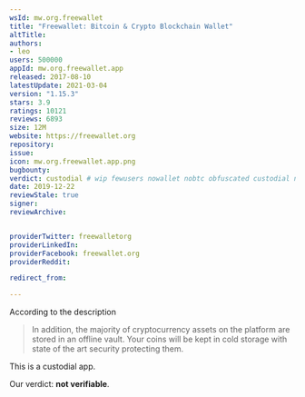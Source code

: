 ```yaml
---
wsId: mw.org.freewallet
title: "Freewallet: Bitcoin & Crypto Blockchain Wallet"
altTitle: 
authors:
- leo
users: 500000
appId: mw.org.freewallet.app
released: 2017-08-10
latestUpdate: 2021-03-04
version: "1.15.3"
stars: 3.9
ratings: 10121
reviews: 6893
size: 12M
website: https://freewallet.org
repository: 
issue: 
icon: mw.org.freewallet.app.png
bugbounty: 
verdict: custodial # wip fewusers nowallet nobtc obfuscated custodial nosource nonverifiable reproducible bounty defunct
date: 2019-12-22
reviewStale: true
signer: 
reviewArchive:


providerTwitter: freewalletorg
providerLinkedIn: 
providerFacebook: freewallet.org
providerReddit: 

redirect_from:

---
```



According to the description

> In addition, the majority of cryptocurrency assets on the platform are stored
  in an offline vault. Your coins will be kept in cold storage with state of the
  art security protecting them.

This is a custodial app.

Our verdict: **not verifiable**.
